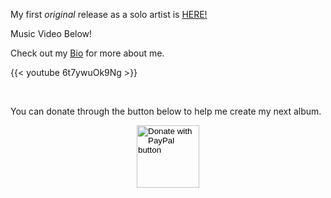 My first *original* release as a solo artist is <a href="https://distrokid.com/hyperfollow/grantswift/fear-and-love-in-the-time-of-corona" target="_blank">HERE!</a>

Music Video Below!

Check out my [Bio](/page/bio/) for more about me.

{{< youtube 6t7ywuOk9Ng >}}

<br>

<p>You can donate through the button below to help me create my next album.</p>

<form action="https://www.paypal.com/donate" method="post" target="_top">
<input type="hidden" name="hosted_button_id" value="XC5GPL6DGUEHC" />
<input type="image" src="https://www.paypalobjects.com/en_US/i/btn/btn_donateCC_LG.gif" border="0" name="submit" title="PayPal - The safer, easier way to pay online!" alt="Donate with PayPal button" style="display: block; margin: 0 auto; border: 0px none ; padding: 0px; width: 100px; height: 100px;"/>
<img alt="" border="0" src="https://www.paypal.com/en_US/i/scr/pixel.gif" width="1" height="1" />
</form>
